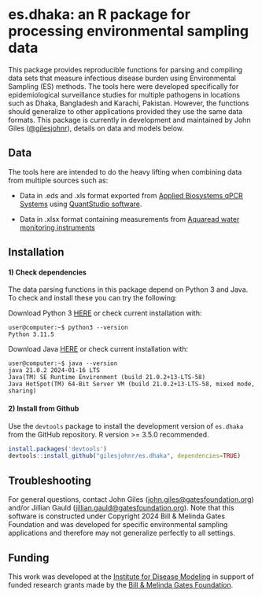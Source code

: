 
# **es.dhaka**: an R package for processing environmental sampling data

This package provides reproducible functions for parsing and compiling data sets that measure infectious disease burden using Environmental Sampling (ES) methods. The tools here were developed specifically for epidemiological surveillance studies for multiple pathogens in locations such as Dhaka, Bangladesh and Karachi, Pakistan. However, the functions should generalize to other applications provided they use the same data formats. This package is currently in development and maintained by John Giles ([@gilesjohnr](https://github.com/gilesjohnr)), details on data and models below.


## Data

The tools here are intended to do the heavy lifting when combining data from multiple sources such as:

  * Data in .eds and .xls format exported from [Applied Biosystems qPCR Systems](https://www.thermofisher.com/us/en/home/life-science/pcr/real-time-pcr/real-time-pcr-instruments.html?gclid=CjwKCAiAi6uvBhADEiwAWiyRdo3P55Qq1NO8sErSvCmVGT2Cs4-5NCzYcgqYhCC6KemKTn6sw7850BoCqbkQAvD_BwE&ef_id=CjwKCAiAi6uvBhADEiwAWiyRdo3P55Qq1NO8sErSvCmVGT2Cs4-5NCzYcgqYhCC6KemKTn6sw7850BoCqbkQAvD_BwE:G:s&s_kwcid=AL!3652!3!606132911219!p!!g!!taqman%20applied%20biosystems!17574808700!139287686778&cid=gsd_pcr_sbu_r02_co_cp1491_pjt9623_gsd00000_0se_gaw_rs_lgn_&gad_source=1) using [QuantStudio software](https://www.thermofisher.com/us/en/home/global/forms/life-science/quantstudio-6-7-flex-software.html).
  
  * Data in .xlsx format containing measurements from [Aquaread water monitoring instruments](https://www.aquaread.com/)
  



## Installation

#### 1) Check dependencies
The data parsing functions in this package depend on Python 3 and Java. To check and install these you can try the following:

Download Python 3 [HERE](https://www.python.org/downloads/) or check current installation with:
```console
user@computer:~$ python3 --version
Python 3.11.5
```


Download Java [HERE](https://www.oracle.com/java/technologies/downloads/) or check current installation with:
```console
user@computer:~$ java --version
java 21.0.2 2024-01-16 LTS
Java(TM) SE Runtime Environment (build 21.0.2+13-LTS-58)
Java HotSpot(TM) 64-Bit Server VM (build 21.0.2+13-LTS-58, mixed mode, sharing)
```


#### 2) Install from Github
Use the `devtools` package to install the development version of `es.dhaka` from the GitHub repository. R version >= 3.5.0 recommended.
```r
install.packages('devtools')
devtools::install_github("gilesjohnr/es.dhaka", dependencies=TRUE)
```


## Troubleshooting
For general questions, contact John Giles (john.giles@gatesfoundation.org) and/or Jillian Gauld (jillian.gauld@gatesfoundation.org). Note that this software is constructed under Copyright 2024 Bill & Melinda Gates Foundation and was developed for specific environmental sampling applications and therefore may not generalize perfectly to all settings.


## Funding
This work was developed at the [Institute for Disease Modeling](https://www.idmod.org/) in support of funded research grants made by the [Bill \& Melinda Gates Foundation](https://www.gatesfoundation.org/).
